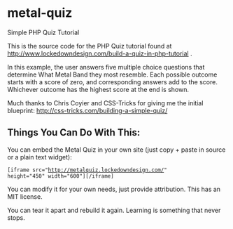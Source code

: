 metal-quiz
==========

Simple PHP Quiz Tutorial

This is the source code for the PHP Quiz tutorial found at http://www.lockedowndesign.com/build-a-quiz-in-php-tutorial .

In this example, the user answers five multiple choice questions that determine What Metal Band they most resemble. Each possible outcome starts with a score of zero, and corresponding answers add to the score. Whichever outcome has the highest score at the end is shown.

Much thanks to Chris Coyier and CSS-Tricks for giving me the initial blueprint: http://css-tricks.com/building-a-simple-quiz/

Things You Can Do With This:
---------------------------------------------

You can embed the Metal Quiz in your own site (just copy + paste in source or a plain text widget):

<code>[iframe src="http://metalquiz.lockedowndesign.com/" height="450" width="600"][/iframe]</code>

You can modify it for your own needs, just provide attribution. This has an MIT license.

You can tear it apart and rebuild it again. Learning is something that never stops.
